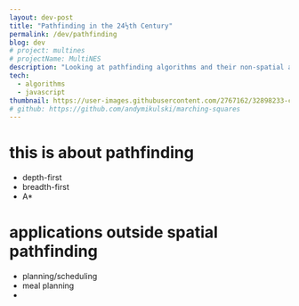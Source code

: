 ```yaml
---
layout: dev-post
title: "Pathfinding in the 24½th Century"
permalink: /dev/pathfinding
blog: dev
# project: multines
# projectName: MultiNES
description: "Looking at pathfinding algorithms and their non-spatial applications."
tech:
  - algorithms
  - javascript
thumbnail: https://user-images.githubusercontent.com/2767162/32898233-cf8b05ce-caa4-11e7-9458-e4ff777277d6.png
# github: https://github.com/andymikulski/marching-squares
---
```


# this is about pathfinding

- depth-first
- breadth-first
- A*

# applications outside spatial pathfinding

- planning/scheduling
- meal planning
- 